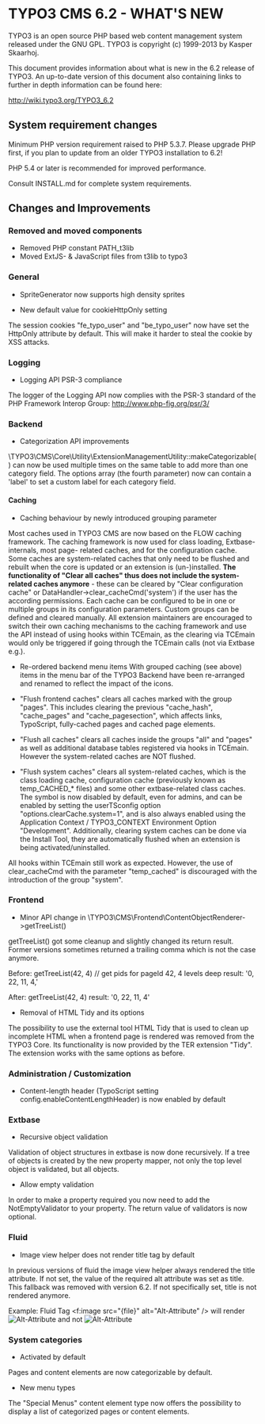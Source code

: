 TYPO3 CMS 6.2 - WHAT'S NEW
==========================

TYPO3 is an open source PHP based web content management system released
under the GNU GPL. TYPO3 is copyright (c) 1999-2013 by Kasper Skaarhoj.

This document provides information about what is new in the 6.2 release
of TYPO3. An up-to-date version of this document also containing links to
further in depth information can be found here:

http://wiki.typo3.org/TYPO3_6.2

System requirement changes
--------------------------

Minimum PHP version requirement raised to PHP 5.3.7. Please upgrade PHP first,
if you plan to update from an older TYPO3 installation to 6.2!

PHP 5.4 or later is recommended for improved performance.

Consult INSTALL.md for complete system requirements.

Changes and Improvements
------------------------

### Removed and moved components

* Removed PHP constant PATH_t3lib
* Moved ExtJS- & JavaScript files from t3lib to typo3

### General

* SpriteGenerator now supports high density sprites

* New default value for cookieHttpOnly setting

The session cookies "fe_typo_user" and "be_typo_user" now have set the
HttpOnly attribute by default.  This will make it harder to steal the cookie
by XSS attacks.

### Logging

* Logging API PSR-3 compliance

The logger of the Logging API now complies with the PSR-3 standard of the
PHP Framework Interop Group: http://www.php-fig.org/psr/3/

### Backend

* Categorization API improvements

\TYPO3\CMS\Core\Utility\ExtensionManagementUtility::makeCategorizable() can now
be used multiple times on the same table to add more than one category field.
The options array (the fourth parameter) now can contain a 'label' to set a
custom label for each category field.


#### Caching

* Caching behaviour by newly introduced grouping parameter

Most caches used in TYPO3 CMS are now based on the FLOW caching framework. The
caching framework is now used for class loading, Extbase-internals, most page-
related caches, and for the configuration cache. Some caches are system-related
caches that only need to be flushed and rebuilt when the core is updated or
an extension is (un-)installed. **The functionality of "Clear all caches" thus
does not include the system-related caches anymore** - these can be cleared by
"Clear configuration cache" or DataHandler->clear_cacheCmd('system') if the
user has the according permissions. Each cache can be configured to be in one or
multiple groups in its configuration parameters. Custom groups can be defined
and cleared manually.
All extension maintainers are encouraged to switch their own caching mechanisms
to the caching framework and use the API instead of using hooks within TCEmain,
as the clearing via TCEmain would only be triggered if going through
the TCEmain calls (not via Extbase e.g.).

* Re-ordered backend menu items
With grouped caching (see above) items in the menu bar of the TYPO3 Backend
have been re-arranged and renamed to reflect the impact of the icons.

 - "Flush frontend caches" clears all caches marked with the group "pages".
 This includes clearing the previous "cache_hash", "cache_pages" and
 "cache_pagesection", which affects links, TypoScript, fully-cached pages and
 cached page elements.

 - "Flush all caches" clears all caches inside the groups "all" and "pages"
 as well as additional database tables registered via hooks in TCEmain. However
 the system-related caches are NOT flushed.

 - "Flush system caches" clears all system-related caches, which is the class
 loading cache, configuration cache (previously known as temp_CACHED_* files)
 and some other extbase-related class caches. The symbol is now disabled
 by default, even for admins, and can be enabled by setting the userTSconfig
 option "options.clearCache.system=1", and is also always enabled using
 the Application Context / TYPO3_CONTEXT Environment Option "Development".
 Additionally, clearing system caches can be done via the Install Tool, they
 are automatically flushed when an extension is being activated/uninstalled.

All hooks within TCEmain still work as expected. However, the use of
clear_cacheCmd with the parameter "temp_cached" is discouraged with
the introduction of the group "system".


### Frontend

* Minor API change in \TYPO3\CMS\Frontend\ContentObjectRenderer->getTreeList()

getTreeList() got some cleanup and slightly changed its return result. Former
versions sometimes returned a trailing comma which is not the case anymore.

Before:
getTreeList(42, 4) // get pids for pageId 42, 4 levels deep
result: '0, 22, 11, 4,'

After:
getTreeList(42, 4)
result: '0, 22, 11, 4'

* Removal of HTML Tidy and its options

The possibility to use the external tool HTML Tidy that is used to clean up
incomplete HTML when a frontend page is rendered was removed from the TYPO3
Core. Its functionality is now provided by the TER extension "Tidy".
The extension works with the same options as before.


### Administration / Customization

* Content-length header (TypoScript setting config.enableContentLengthHeader)
  is now enabled by default

### Extbase

* Recursive object validation

Validation of object structures in extbase is now done recursively. If a tree
of objects is created by the new property mapper, not only the top level object
is validated, but all objects.

* Allow empty validation

In order to make a property required you now need to add the NotEmptyValidator
to your property. The return value of validators is now optional.

### Fluid

* Image view helper does not render title tag by default

In previous versions of fluid the image view helper always rendered the
title attribute. If not set, the value of the required alt attribute was set as
title.
This fallback was removed with version 6.2. If not specifically set, title
is not rendered anymore.

Example:
  Fluid Tag
    <f:image src="{file}" alt="Alt-Attribute" />
  will render
    <img src="fileadmin/xxxx.jpg" alt="Alt-Attribute" />
  and not
    <img src="fileadmin/xxxx.jpg" alt="Alt-Attribute" title="Alt-Attribute" />

### System categories

* Activated by default

Pages and content elements are now categorizable by default.

* New menu types

The "Special Menus" content element type now offers the possibility to display
a list of categorized pages or content elements.
